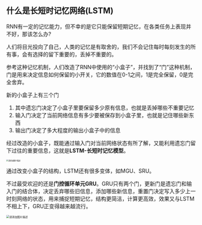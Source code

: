 ## 什么是长短时记忆网络(LSTM)

RNN有一定的记忆能力，但不幸的是它只能保留短期记忆，在各类任务上表现并不好，那该怎么办?

人们将目光投向了自己，人类的记忆是有取舍的，我们不会记住每时每刻发生的所有事，会有选择的留下重要的，丢掉不重要的。

参考这种记忆机制，人们改造了RNN中使用的“小盒子”，并找到了“门”这种机制，门是用来决定信息如何保留的小开关，它的数值在0-1之间，1是完全保留，0是完全舍弃。

新的小盒子上有三个门

1. 其中遗忘门决定了小盒子里要保留多少原有信息，也就是丢掉哪些不重要记忆
2. 输入门决定了当前网络信息有多少要被保存到小盒子里，也就是记住哪些新东西
3. 输出门决定了多大程度的输出小盒子中的信息

经过改造的小盒子，既能通过输入门对当前网络状态有所了解，又能利用遗忘门留下过往的重要信息，这就是**LSTM-长短时记忆模型**。

<img src="https://img-blog.csdnimg.cn/834d5626c0de47d2b155a96c27e13a10.png" alt="请添加图片描述" style="zoom:33%;" />

通过改变小盒子的结构，LSTM还有很多变体，如MGU、SRU。

不过最受欢迎的还是**门控循环单元GRU**。GRU只有两个门，更新门是遗忘门和输入门的结合体，决定丢弃哪些旧信息，添加哪些新信息，重置门决定写入多少上一时刻网络的状态，用来捕捉短期记忆，结构更简洁，计算更高效，效果又与LSTM不相上下，GRU正变得越来越流行。

<img src="https://img-blog.csdnimg.cn/af4aafba278f447faf6259f224bd3d67.png" alt="请添加图片描述" style="zoom:50%;" />